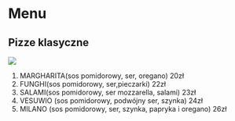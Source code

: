 # Menu

## Pizze klasyczne

<img src = 'img/carissa-gan-_0JpjeqtSyg-unsplash.jpg width = 300'>

1. MARGHARITA(sos pomidorowy, ser, oregano) 20zł
2. FUNGHI(sos pomidorowy, ser,pieczarki) 22zł
3. SALAMI(sos pomidorowy, ser mozzarella, salami) 23zł
4. VESUWIO (sos pomidorowy, podwójny ser, szynka) 24zł
6. MILANO (sos pomidorowy, ser, szynka, papryka i oregano) 26zł
